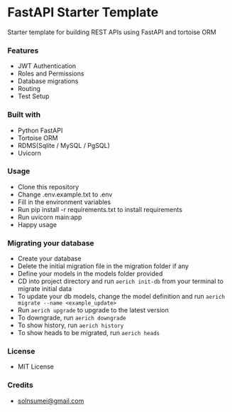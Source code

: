 # FastAPI Starter Template
Starter template for building REST APIs using FastAPI and tortoise ORM

### Features
- JWT Authentication
- Roles and Permissions
- Database migrations
- Routing
- Test Setup

### Built with
- Python FastAPI
- Tortoise ORM
- RDMS(Sqlite / MySQL / PgSQL)
- Uvicorn

### Usage
- Clone this repository
- Change .env.example.txt to .env
- Fill in the environment variables
- Run pip install -r requirements.txt to install requirements
- Run uvicorn main:app
- Happy usage

### Migrating your database
- Create your database
- Delete the initial migration file in the migration folder if any
- Define your models in the models folder provided  
- CD into project directory and run ```aerich init-db``` from your terminal to migrate initial data
- To update your db models, change the model definition and run ```aerich migrate --name <example_update>```
- Run ```aerich upgrade``` to upgrade to the latest version
- To downgrade, run ```aerich downgrade```
- To show history, run ```aerich history```
- To show heads to be migrated, run ```aerich heads```


### License
- MIT License

### Credits
- solnsumei@gmail.com